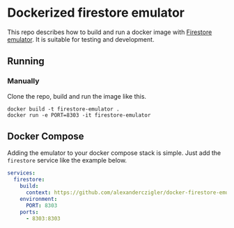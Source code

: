 # Dockerized firestore emulator

This repo describes how to build and run a docker image with [Firestore emulator](https://cloud.google.com/firestore/docs/emulator). It is suitable for testing and development.

## Running

### Manually

Clone the repo, build and run the image like this.

```shell
docker build -t firestore-emulator .
docker run -e PORT=8303 -it firestore-emulator
```

## Docker Compose

Adding the emulator to your docker compose stack is simple. Just add the `firestore` service like the example below.

```yaml
services:
  firestore:
    build:
      context: https://github.com/alexanderczigler/docker-firestore-emulator.git
    environment:
      PORT: 8303
    ports:
      - 8303:8303
```

